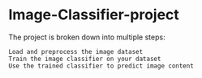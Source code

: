 # Image-Classifier-project

The project is broken down into multiple steps:

    Load and preprocess the image dataset
    Train the image classifier on your dataset
    Use the trained classifier to predict image content

